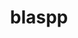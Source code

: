 ---
title: "blaspp"
layout: cache
categories: [package, v0.18.1]
meta: {"versions": ["2021.04.01"], "compilers": ["gcc@=7.5.0"], "oss": ["ubuntu18.04"], "platforms": ["linux"], "targets": ["x86_64"], "stacks": ["e4s", "root"], "num_specs": 2, "num_specs_by_stack": {"e4s": 2, "root": 2}}
spec_details: [{"hash": "z3itapq5dkxhjzf5wgyobmvvw7sgn2v3", "compiler": "gcc@=7.5.0", "versions": ["2021.04.01"], "os": "ubuntu18.04", "platform": "linux", "target": "x86_64", "variants": ["build_type=RelWithDebInfo", "+cuda", "cuda_arch=none", "~ipo", "+openmp", "~rocm", "+shared"], "stacks": ["e4s", "root"], "size": "-", "tarball": "https://binaries.spack.io/releases/v0.18.1/build_cache/linux-ubuntu18.04-x86_64/gcc-7.5.0/blaspp-2021.04.01/linux-ubuntu18.04-x86_64-gcc-7.5.0-blaspp-2021.04.01-z3itapq5dkxhjzf5wgyobmvvw7sgn2v3.spack"}, {"hash": "rlr7rbzu57rkcavqqpexu3a2mjs5c3an", "compiler": "gcc@=7.5.0", "versions": ["2021.04.01"], "os": "ubuntu18.04", "platform": "linux", "target": "x86_64", "variants": ["build_type=RelWithDebInfo", "~cuda", "~ipo", "+openmp", "~rocm", "+shared"], "stacks": ["e4s", "root"], "size": "-", "tarball": "https://binaries.spack.io/releases/v0.18.1/build_cache/linux-ubuntu18.04-x86_64/gcc-7.5.0/blaspp-2021.04.01/linux-ubuntu18.04-x86_64-gcc-7.5.0-blaspp-2021.04.01-rlr7rbzu57rkcavqqpexu3a2mjs5c3an.spack"}]
---